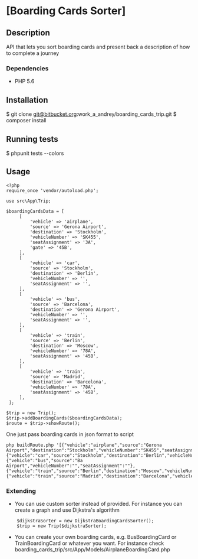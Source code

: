 [Boarding Cards Sorter]
==============================================
Description
----------------------------------------------
API that lets you sort boarding cards and present back a description of how to complete a journey

### Dependencies
- PHP 5.6

Installation
------------
$ git clone git@bitbucket.org:work_a_andrey/boarding_cards_trip.git
$ composer install

Running tests
-------------
$ phpunit tests --colors


Usage
----------------------------------------------
```
<?php
require_once 'vendor/autoload.php';

use src\App\Trip;

$boardingCardsData = [
     [
         'vehicle' => 'airplane',
         'source' => 'Gerona Airport',
         'destination' => 'Stockholm',
         'vehicleNumber' => 'SK455',
         'seatAssignment' => '3A',
         'gate' => '45B',
     ],
     [
         'vehicle' => 'car',
         'source' => 'Stockholm',
         'destination' => 'Berlin',
         'vehicleNumber' => '',
         'seatAssignment' => '',
     ],
     [
         'vehicle' => 'bus',
         'source' => 'Barcelona',
         'destination' => 'Gerona Airport',
         'vehicleNumber' => '',
         'seatAssignment' => '',
     ],
     [
         'vehicle' => 'train',
         'source' => 'Berlin',
         'destination' => 'Moscow',
         'vehicleNumber' => '78A',
         'seatAssignment' => '45B',
     ],
     [
         'vehicle' => 'train',
         'source' => 'Madrid',
         'destination' => 'Barcelona',
         'vehicleNumber' => '78A',
         'seatAssignment' => '45B',
     ],
 ];

$trip = new Trip();
$trip->addBoardingCards($boardingCardsData);
$route = $trip->showRoute();
```

One just pass boarding cards in json format to script
```
php buildRoute.php '[{"vehicle":"airplane","source":"Gerona Airport","destination":"Stockholm","vehicleNumber":"SK455","seatAssignment":"3A","gate":"45B"},{"vehicle":"car","source":"Stockholm","destination":"Berlin","vehicleNumber":"","seatAssignment":""},{"vehicle":"bus","source":"Ba Airport","vehicleNumber":"","seatAssignment":""},{"vehicle":"train","source":"Berlin","destination":"Moscow","vehicleNumber":"78A","seatAssignment":"45B"},{"vehicle":"train","source":"Madrid","destination":"Barcelona","vehicleNumber":"78A","seatAssignment":"45B"}]'
```

### Extending
* You can use custom sorter instead of provided. For instance you can create a graph and use Dijkstra's algorithm
```
    $dijkstraSorter = new DijkstraBoardingCardsSorter();
    $trip = new Trip($dijkstraSorter);
```
* You can create your own boarding cards, e.g. BusBoardingCard or TrainBoardingCard or whatever you want. For instance check boarding_cards_trip/src/App/Models/AirplaneBoardingCard.php
